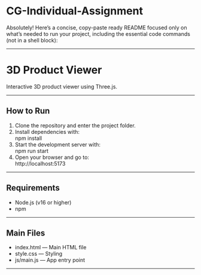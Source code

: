 # CG-Individual-Assignment

Absolutely! Here’s a concise, copy-paste ready README focused only on what’s needed to run your project, including the essential code commands (not in a shell block):

---

# 3D Product Viewer

Interactive 3D product viewer using Three.js.

---

## How to Run

1. Clone the repository and enter the project folder.
2. Install dependencies with:  
   npm install
3. Start the development server with:  
   npm run start
4. Open your browser and go to:  
   http://localhost:5173

---

## Requirements

- Node.js (v16 or higher)
- npm

---

## Main Files

- index.html — Main HTML file
- style.css — Styling
- js/main.js — App entry point

---
